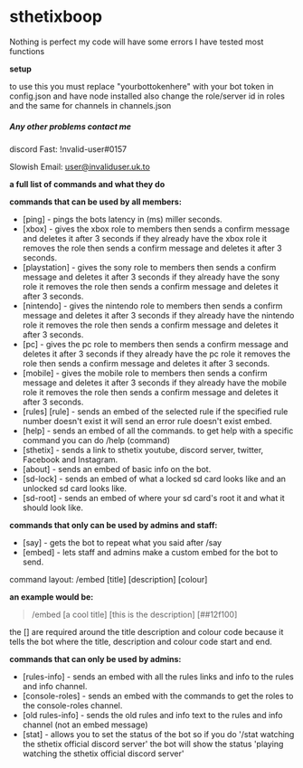 # sthetixboop

Nothing is perfect my code will have some errors I have tested most functions 

**setup**

to use this you must replace "yourbottokenhere" with your bot token in config.json and have node installed also change the role/server id in roles and the same for channels in channels.json

##### Any other problems contact me

discord Fast: !nvalid-user#0157

Slowish Email: user@invaliduser.uk.to



__**a full list of commands and what they do**__


__commands that can be used by all members:__

- [ping] - pings the bots latency in (ms) miller seconds. 
- [xbox] - gives the xbox role to members then sends a confirm message and deletes it after 3 seconds if they already have the xbox role it removes the role then sends a confirm message and deletes it after 3 seconds.
- [playstation] - gives the sony role to members then sends a confirm message and deletes it after 3 seconds if they already have the sony role it removes the role then sends a confirm message and deletes it after 3 seconds.
- [nintendo] - gives the nintendo role to members then sends a confirm message and deletes it after 3 seconds if they already have the nintendo role it removes the role then sends a confirm message and deletes it after 3 seconds.
- [pc] - gives the pc role to members then sends a confirm message and deletes it after 3 seconds if they already have the pc role it removes the role then sends a confirm message and deletes it after 3 seconds.
- [mobile] - gives the mobile role to members then sends a confirm message and deletes it after 3 seconds if they already have the mobile role it removes the role then sends a confirm message and deletes it after 3 seconds.
- [rules] [rule] - sends an embed of the selected rule if the specified rule number doesn't exist it will send an error rule doesn't exist embed.
- [help] - sends an embed of all the commands. to get help with a specific command you can do /help (command)
- [sthetix] - sends a link to sthetix youtube, discord server, twitter, Facebook and Instagram. 
- [about] - sends an embed of basic info on the bot.
- [sd-lock] - sends an embed of what a locked sd card looks like and an unlocked sd card looks like.
- [sd-root] - sends an embed of where your sd card's root it and what it should look like.


__**commands that only can be used by admins and staff:**__

- [say] - gets the bot to repeat what you said after /say
- [embed] - lets staff and admins make a custom embed for the bot to send.

command layout:
/embed [title] [description] [colour]

__an example would be:__
>  /embed [a cool title] [this is the description] [##12f100]

the [] are required around the title description and colour code because it tells the bot where the title, description and colour code start and end.


__**commands that can only be used by admins:**__

- [rules-info] - sends an embed with all the rules links and info to the rules and info channel.
- [console-roles] - sends an embed with the commands to get the roles to the console-roles channel.
- [old rules-info] - sends the old rules and info text to the rules and info channel (not an embed message)
- [stat] - allows you to set the status of the bot so if you do '/stat watching the sthetix official discord server' the bot will show the status 'playing watching the sthetix official discord server'
